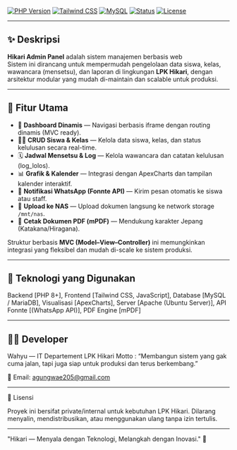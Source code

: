 [![PHP Version](https://img.shields.io/badge/PHP-8.3%2B-777BB4?logo=php&logoColor=white)]()
[![Tailwind CSS](https://img.shields.io/badge/Tailwind-3.x-38B2AC?logo=tailwindcss&logoColor=white)]()
[![MySQL](https://img.shields.io/badge/MySQL-8.x-4479A1?logo=mysql&logoColor=white)]()
[![Status](https://img.shields.io/badge/Status-Production-blue)]()
[![License](https://img.shields.io/badge/License-Private-red)]()

---

## ✨ Deskripsi

**Hikari Admin Panel** adalah sistem manajemen berbasis web  
Sistem ini dirancang untuk mempermudah pengelolaan data siswa, kelas, wawancara (mensetsu), dan laporan di lingkungan **LPK Hikari**, dengan arsitektur modular yang mudah di-maintain dan scalable untuk produksi.

---

## 🚀 Fitur Utama

- 🧭 **Dashboard Dinamis** — Navigasi berbasis iframe dengan routing dinamis (MVC ready).  
- 👩‍🎓 **CRUD Siswa & Kelas** — Kelola data siswa, kelas, dan status kelulusan secara real-time.  
- 🗓️ **Jadwal Mensetsu & Log** — Kelola wawancara dan catatan kelulusan (log_lolos).  
- 📊 **Grafik & Kalender** — Integrasi dengan ApexCharts dan tampilan kalender interaktif.  
- 💬 **Notifikasi WhatsApp (Fonnte API)** — Kirim pesan otomatis ke siswa atau staff.  
- 📂 **Upload ke NAS** — Upload dokumen langsung ke network storage `/mnt/nas`.  
- 🧾 **Cetak Dokumen PDF (mPDF)** — Mendukung karakter Jepang (Katakana/Hiragana).

Struktur berbasis **MVC (Model–View–Controller)** ini memungkinkan integrasi yang fleksibel dan mudah di-scale ke sistem produksi.

---

## 🧩 Teknologi yang Digunakan
Backend	[PHP 8+],
Frontend	[Tailwind CSS, JavaScript],
Database	[MySQL / MariaDB],
Visualisasi	[ApexCharts],
Server	[Apache (Ubuntu Server)],
API	Fonnte [(WhatsApp API)],
PDF Engine	[mPDF]

---
## 👨‍💻 Developer
Wahyu — IT Departement LPK Hikari 
Motto :
“Membangun sistem yang gak cuma jalan, tapi juga siap untuk produksi dan terus berkembang.”

📧 Email: agungwae205@gmail.com

---

📜 Lisensi

Proyek ini bersifat private/internal untuk kebutuhan LPK Hikari.
Dilarang menyalin, mendistribusikan, atau menggunakan ulang tanpa izin tertulis.

---
"Hikari — Menyala dengan Teknologi, Melangkah dengan Inovasi." 🌸